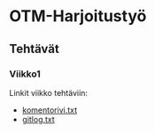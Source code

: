 ﻿<h1>OTM-Harjoitustyö</h1>

<h2>Tehtävät</h2>
<h3>Viikko1</h3>

Linkit viikko tehtäviin:
- [komentorivi.txt](https://github.com/samilait/otm-harjoitustyo/blob/master/laskarit/viikko1/komentorivi.txt)
- [gitlog.txt](https://github.com/samilait/otm-harjoitustyo/blob/master/laskarit/viikko1/gitlog.txt)
